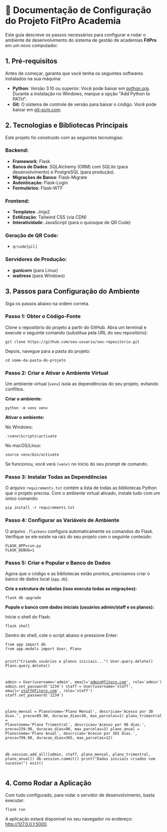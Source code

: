 <h1>📘 Documentação de Configuração do Projeto FitPro Academia</h1>
  <p>
    Este guia descreve os passos necessários para configurar e rodar o ambiente de desenvolvimento 
    do sistema de gestão de academias <strong>FitPro</strong> em um novo computador.
  </p>

  <h2>1. Pré-requisitos</h2>
  <p>Antes de começar, garanta que você tenha os seguintes softwares instalados na sua máquina:</p>
  <ul>
    <li><strong>Python</strong>: Versão 3.10 ou superior. Você pode baixar em <a href="https://www.python.org" target="_blank">python.org</a>. Durante a instalação no Windows, marque a opção "Add Python to PATH".</li>
    <li><strong>Git</strong>: O sistema de controle de versão para baixar o código. Você pode baixar em <a href="https://git-scm.com" target="_blank">git-scm.com</a>.</li>
  </ul>

  <h2>2. Tecnologias e Bibliotecas Principais</h2>
  <p>Este projeto foi construído com as seguintes tecnologias:</p>
  
  <h3>Backend:</h3>
  <ul>
    <li><strong>Framework</strong>: Flask</li>
    <li><strong>Banco de Dados</strong>: SQLAlchemy (ORM) com SQLite (para desenvolvimento) e PostgreSQL (para produção).</li>
    <li><strong>Migrações de Banco</strong>: Flask-Migrate</li>
    <li><strong>Autenticação</strong>: Flask-Login</li>
    <li><strong>Formulários</strong>: Flask-WTF</li>
  </ul>

  <h3>Frontend:</h3>
  <ul>
    <li><strong>Templates</strong>: Jinja2</li>
    <li><strong>Estilização</strong>: Tailwind CSS (via CDN)</li>
    <li><strong>Interatividade</strong>: JavaScript (para o quiosque de QR Code)</li>
  </ul>

  <h3>Geração de QR Code:</h3>
  <ul>
    <li><code>qrcode[pil]</code></li>
  </ul>

  <h3>Servidores de Produção:</h3>
  <ul>
    <li><strong>gunicorn</strong> (para Linux)</li>
    <li><strong>waitress</strong> (para Windows)</li>
  </ul>

  <h2>3. Passos para Configuração do Ambiente</h2>
  <p>Siga os passos abaixo na ordem correta.</p>
  
  <h3>Passo 1: Obter o Código-Fonte</h3>
  <p>Clone o repositório do projeto a partir do GitHub. Abra um terminal e execute o seguinte comando (substitua pela URL do seu repositório):</p>
  <pre><code>git clone https://github.com/seu-usuario/seu-repositorio.git</code></pre>
  <p>Depois, navegue para a pasta do projeto:</p>
  <pre><code>cd nome-da-pasta-do-projeto</code></pre>

  <h3>Passo 2: Criar e Ativar o Ambiente Virtual</h3>
  <p>Um ambiente virtual (<code>venv</code>) isola as dependências do seu projeto, evitando conflitos.</p>
  <p><strong>Criar o ambiente:</strong></p>
  <pre><code>python -m venv venv</code></pre>
  <p><strong>Ativar o ambiente:</strong></p>
  <p>No Windows:</p>
  <pre><code>.\venv\Scripts\activate</code></pre>
  <p>No macOS/Linux:</p>
  <pre><code>source venv/bin/activate</code></pre>
  <p>Se funcionou, você verá <code>(venv)</code> no início do seu prompt de comando.</p>

  <h3>Passo 3: Instalar Todas as Dependências</h3>
  <p>O arquivo <code>requirements.txt</code> contém a lista de todas as bibliotecas Python que o projeto precisa. Com o ambiente virtual ativado, instale tudo com um único comando:</p>
  <pre><code>pip install -r requirements.txt</code></pre>

  <h3>Passo 4: Configurar as Variáveis de Ambiente</h3>
  <p>O arquivo <code>.flaskenv</code> configura automaticamente os comandos do Flask. Verifique se ele existe na raiz do seu projeto com o seguinte conteúdo:</p>
  <pre><code>FLASK_APP=run.py
FLASK_DEBUG=1</code></pre>

  <h3>Passo 5: Criar e Popular o Banco de Dados</h3>
  <p>Agora que o código e as bibliotecas estão prontos, precisamos criar o banco de dados local (<code>app.db</code>).</p>
  <p><strong>Crie a estrutura de tabelas (isso executa todas as migrações):</strong></p>
  <pre><code>flask db upgrade</code></pre>
  <p><strong>Popule o banco com dados iniciais (usuários admin/staff e os planos):</strong></p>
  <p>Inicie o shell do Flask:</p>
  <pre><code>flask shell</code></pre>
  <p>Dentro do shell, cole o script abaixo e pressione Enter:</p>
  <pre><code>from app import db
from app.models import User, Plano

print("Criando usuários e planos iniciais...")
User.query.delete()
Plano.query.delete()

admin = User(username='admin', email='admin@fitpro.com', role='admin')
admin.set_password('1234')
staff = User(username='staff', email='staff@fitpro.com', role='staff')
staff.set_password('1234')

plano_mensal = Plano(nome='Plano Mensal', descricao='Acesso por 30 dias.', preco=89.90, duracao_dias=30, max_parcelas=1)
plano_trimestral = Plano(nome='Plano Trimestral', descricao='Acesso por 90 dias.', preco=239.90, duracao_dias=90, max_parcelas=3)
plano_anual = Plano(nome='Plano Anual', descricao='Acesso por 365 dias.', preco=799.90, duracao_dias=365, max_parcelas=12)

db.session.add_all([admin, staff, plano_mensal, plano_trimestral, plano_anual])
db.session.commit()
print("Dados iniciais criados com sucesso!")
exit()</code></pre>

  <h2>4. Como Rodar a Aplicação</h2>
  <p>Com tudo configurado, para rodar o servidor de desenvolvimento, basta executar:</p>
  <pre><code>flask run</code></pre>
  <p>A aplicação estará disponível no seu navegador no endereço: <a href="http://127.0.0.1:5000" target="_blank">http://127.0.0.1:5000</a>.</p>

